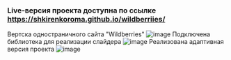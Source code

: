 ### Live-версия проекта доступна по ссылке https://shkirenkoroma.github.io/wildberriies/
Вертска одностраничного сайта "Wildberries"
![image](https://user-images.githubusercontent.com/61347452/228734750-392c7dea-c593-45f5-b317-d767936c6638.png)
Подключена библиотека для реализации слайдера
![image](https://user-images.githubusercontent.com/61347452/228734789-2c89f87b-c164-4193-a8ef-5a37dfe80d18.png)
Реализована адаптивная версия проекта
![image](https://user-images.githubusercontent.com/61347452/228735017-0715df74-ce7c-48ea-ab74-8b88725b5711.png)
